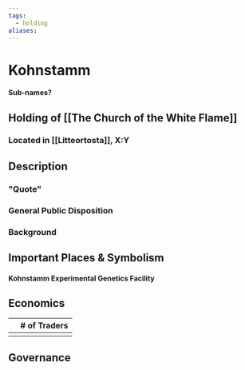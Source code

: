 ```yaml
---
tags:
  - holding
aliases:
---
```

# Kohnstamm
#### Sub-names?
## Holding of [[The Church of the White Flame]]
### Located in [[Litteortosta]], X:Y
## Description
### "Quote"

### General Public Disposition

### Background
## Important Places & Symbolism
#### Kohnstamm Experimental Genetics Facility

## Economics
|     | # of Traders |
| --- | ------------ |
|     |              |

## Governance